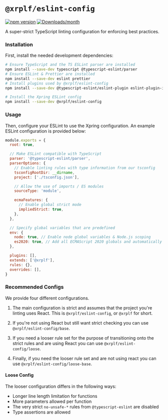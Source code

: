 # `@xrplf/eslint-config`

[![npm version](https://img.shields.io/npm/v/@xrplf/eslint-config.svg)](https://www.npmjs.com/package/@xrplf/eslint-config)
[![Downloads/month](https://img.shields.io/npm/dm/@xrplf/eslint-config.svg)](http://www.npmtrends.com/@xrplf/eslint-config)

A super-strict TypeScript linting configuration for enforcing best practices.

### Installation

First, install the needed development dependencies:

```sh
# Ensure TypeScript and the TS ESLint parser are installed
npm install --save-dev typescript @typescript-eslint/parser
# Ensure ESLint & Prettier are installed
npm install --save-dev eslint prettier
# Install plugins used by @xrplf/eslint-config
npm install --save-dev @typescript-eslint/eslint-plugin eslint-plugin-import eslint-plugin-prettier eslint-plugin-jsdoc eslint-plugin-tsdoc eslint-plugin-array-func eslint-plugin-eslint-comments eslint-plugin-node

# Install the Xpring ESLint config
npm install --save-dev @xrplf/eslint-config
```

### Usage

Then, configure your ESLint to use the Xpring configuration. An example ESLint configuration is provided below:

```js
module.exports = {
  root: true,

  // Make ESLint compatible with TypeScript
  parser: '@typescript-eslint/parser',
  parserOptions: {
    // Enable linting rules with type information from our tsconfig
    tsconfigRootDir: __dirname,
    project: ['./tsconfig.json'],

    // Allow the use of imports / ES modules
    sourceType: 'module',

    ecmaFeatures: {
      // Enable global strict mode
      impliedStrict: true,
    },
  },

  // Specify global variables that are predefined
  env: {
    node: true, // Enable node global variables & Node.js scoping
    es2020: true, // Add all ECMAScript 2020 globals and automatically set the ecmaVersion parser option to ES2020
  },

  plugins: [],
  extends: ['@xrplf'],
  rules: {},
  overrides: [],
}
```

### Recommended Configs

We provide four different configurations.

1) The main configuration is strict and assumes that the project you're
linting uses React. This is `@xrplf/eslint-config`, or `@xrplf` for short.

2) If you're not using React but still want strict checking you can use
`@xrplf/eslint-config/base`.

3) If you need a looser rule set for the purpose of transitioning onto the
strict rules and are using React you can use `@xrplf/eslint-config/loose`.

4) Finally, if you need the looser rule set and are not using react you can
use `@xrplf/eslint-config/loose-base`.

#### Loose Config

The looser configuration differs in the following ways:

- Longer line length limitation for functions
- More parameters allowed per function
- The very strict `no-unsafe-*` rules from `@typescript-eslint` are disabled
- Type assertions are allowed
